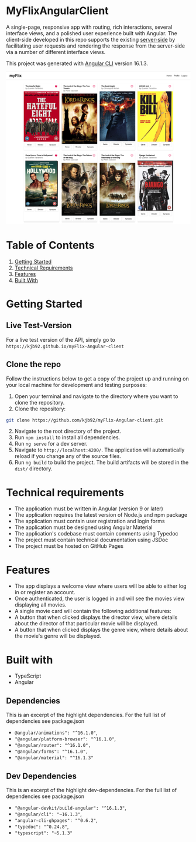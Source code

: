 # MyFlixAngularClient

A single-page, responsive app with routing, rich interactions, several interface views,
and a polished user experience built with Angular. The client-side developed in this repo supports
the existing [server-side](https://github.com/kjb92/myFlix) by facilitating user requests and rendering the response from the server-side via a number of different interface views.

This project was generated with [Angular CLI](https://github.com/angular/angular-cli) version 16.1.3.

![Screenshot of the Movie Client](src/assets/img/screenshot-myFlix-angular-client.png)

# Table of Contents

1. [Getting Started](#getting-started)
2. [Technical Requirements](#technical-requirements)
3. [Features](#features)
4. [Built With](#built-with)

# Getting Started
## Live Test-Version
For a live test version of the API, simply go to `https://kjb92.github.io/myFlix-Angular-client`

## Clone the repo
Follow the instructions below to get a copy of the project up and running on your local machine for development and testing purposes:

1. Open your terminal and navigate to the directory where you want to clone the repository.
2. Clone the repository:
```bash
git clone https://github.com/kjb92/myFlix-Angular-client.git
```

2. Navigate to the root directory of the project.
3. Run `npm install` to install all dependencies.
4. Run `ng serve` for a dev server. 
5. Navigate to `http://localhost:4200/`. The application will automatically reload if you change any of the source files.
6. Run `ng build` to build the project. The build artifacts will be stored in the `dist/` directory.


# Technical requirements
- The application must be written in Angular (version 9 or later)
- The application requires the latest version of Node.js and npm package
- The application must contain user registration and login forms
- The application must be designed using Angular Material
- The application's codebase must contain comments using Typedoc
- The project must contain technical documentation using JSDoc
- The project must be hosted on GitHub Pages

# Features
- The app displays a welcome view where users will be able to either log in or register an account.
- Once authenticated, the user is logged in and will see the movies view displaying all movies.
- A single movie card will contain the following additional features:
- A button that when clicked displays the director view, where details about the director of that particular movie will be displayed.
- A button that when clicked displays the genre view, where details about the movie's genre will be displayed.

# Built with
- TypeScript
- Angular

## Dependencies
This is an excerpt of the highlight dependencies. For the full list of dependencies see package.json
- `@angular/animations": "^16.1.0"`,
- `"@angular/platform-browser": "^16.1.0"`,
- `"@angular/router": "^16.1.0",`
- `"@angular/forms": "^16.1.0",`
- `"@angular/material": "^16.1.3"`

## Dev Dependencies
This is an excerpt of the highlight dev-dependencies. For the full list of dependencies see package.json
- `"@angular-devkit/build-angular": "^16.1.3"`,
- `"@angular/cli": "~16.1.3"`,
- `"angular-cli-ghpages": "^0.6.2"`,
- `"typedoc": "^0.24.8"`,
- `"typescript": "~5.1.3"`